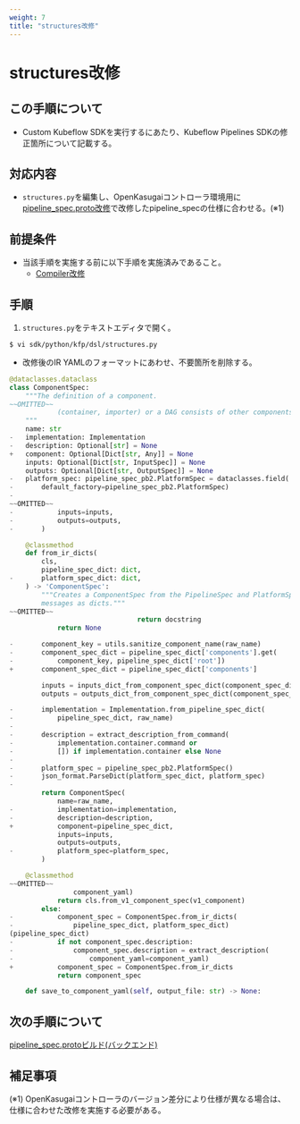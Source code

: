 ```yaml
---
weight: 7
title: "structures改修"
---
```

# structures改修
## この手順について
* Custom Kubeflow SDKを実行するにあたり、Kubeflow Pipelines SDKの修正箇所について記載する。

## 対応内容
* `structures.py`を編集し、OpenKasugaiコントローラ環境用に[pipeline_spec.proto改修](../modify-pipeline_spec.proto)で改修したpipeline_specの仕様に合わせる。(※1) 

## 前提条件
* 当該手順を実施する前に以下手順を実施済みであること。
    * [Compiler改修](../modify-compiler)

## 手順
1. `structures.py`をテキストエディタで開く。
```
$ vi sdk/python/kfp/dsl/structures.py
```

* 改修後のIR YAMLのフォーマットにあわせ、不要箇所を削除する。
```python
@dataclasses.dataclass
class ComponentSpec:
    """The definition of a component.
~~OMITTED~~
            (container, importer) or a DAG consists of other components.
    """
    name: str
-   implementation: Implementation
-   description: Optional[str] = None
+   component: Optional[Dict[str, Any]] = None
    inputs: Optional[Dict[str, InputSpec]] = None
    outputs: Optional[Dict[str, OutputSpec]] = None
-   platform_spec: pipeline_spec_pb2.PlatformSpec = dataclasses.field(
-       default_factory=pipeline_spec_pb2.PlatformSpec)
-
~~OMITTED~~
-           inputs=inputs,
-           outputs=outputs,
-       )

    @classmethod
    def from_ir_dicts(
        cls,
        pipeline_spec_dict: dict,
-       platform_spec_dict: dict,
    ) -> 'ComponentSpec':
        """Creates a ComponentSpec from the PipelineSpec and PlatformSpec
        messages as dicts."""
~~OMITTED~~
                                return docstring
            return None

-       component_key = utils.sanitize_component_name(raw_name)
-       component_spec_dict = pipeline_spec_dict['components'].get(
-           component_key, pipeline_spec_dict['root'])
+       component_spec_dict = pipeline_spec_dict['components']

        inputs = inputs_dict_from_component_spec_dict(component_spec_dict)
        outputs = outputs_dict_from_component_spec_dict(component_spec_dict)

-       implementation = Implementation.from_pipeline_spec_dict(
-           pipeline_spec_dict, raw_name)
-
-       description = extract_description_from_command(
-           implementation.container.command or
-           []) if implementation.container else None
-
-       platform_spec = pipeline_spec_pb2.PlatformSpec()
-       json_format.ParseDict(platform_spec_dict, platform_spec)
-
        return ComponentSpec(
            name=raw_name,
-           implementation=implementation,
-           description=description,
+           component=pipeline_spec_dict,
            inputs=inputs,
            outputs=outputs,
-           platform_spec=platform_spec,
        )

    @classmethod
~~OMITTED~~
                component_yaml)
            return cls.from_v1_component_spec(v1_component)
        else:
-           component_spec = ComponentSpec.from_ir_dicts(
-               pipeline_spec_dict, platform_spec_dict)
(pipeline_spec_dict)
-           if not component_spec.description:
-               component_spec.description = extract_description(
-                   component_yaml=component_yaml)
+           component_spec = ComponentSpec.from_ir_dicts
            return component_spec

    def save_to_component_yaml(self, output_file: str) -> None:
```

## 次の手順について
[pipeline_spec.protoビルド(バックエンド)](../../../build-procedure/apfw-backend-related-build-procedure/build-pipeline_spec.proto)

## 補足事項
(※1) OpenKasugaiコントローラのバージョン差分により仕様が異なる場合は、仕様に合わせた改修を実施する必要がある。